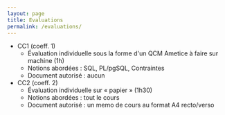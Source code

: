 ```yaml
---
layout: page
title: Evaluations
permalink: /evaluations/
---
```



- CC1 (coeff. 1)
    - Évaluation individuelle sous la forme d'un QCM Ametice à faire sur machine (1h)
    - Notions abordées : SQL, PL/pgSQL, Contraintes
    - Document autorisé : aucun
- CC2 (coeff. 2)
    - Évaluation individuelle sur « papier » (1h30)
    - Notions abordées : tout le cours
    - Document autorisé : un memo de cours au format A4 recto/verso